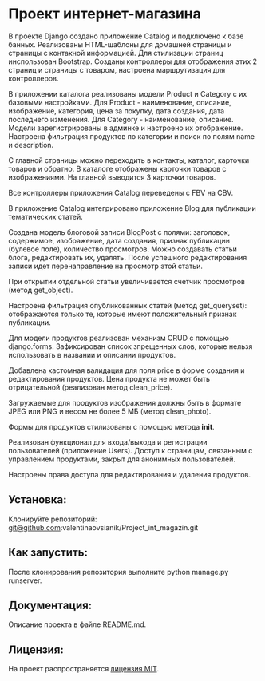 # Проект интернет-магазина

В  проекте Django создано приложение Catalog и подключено к базе банных.
Реализованы HTML-шаблоны для домашней страницы и страницы с контакной информацией. Для стилизации страниц инспользован 
Bootstrap. Созданы контроллеры для отображения этих 2 страниц и страницы с товаром, настроена маршрутизация для контроллеров.

В приложении каталога реализованы модели Product и Category с их базовыми настройками. Для Product - наименование, описание, изображение, категория, цена за покупку, дата создания, дата последнего изменения. Для Category - наименование, описание.
Модели зарегистрированы в админке и настроено их отображение.
Настроена фильтрация продуктов по категории и  поиск по полям name и description.

С главной страницы можно переходить в контакты, каталог, карточки товаров и обратно. В каталоге отображены карточки товаров с изображениями. На главной выводится 3 карточки товаров.

Все контроллеры приложения Catalog переведены с FBV на CBV.

В приложение Catalog интегрировано приложение Blog для публикации тематических статей. 

Создана модель блоговой записи BlogPost с полями: заголовок, содержимое, изображение, дата создания, признак публикации (булевое поле), количество просмотров. Можно создавать статьи блога, редактировать их, удалять. После успешного редактирования записи идет перенаправление на просмотр этой статьи.

При открытии отдельной статьи увеличивается счетчик просмотров (метод get_object).

Настроена фильтрация опубликованных статей (метод get_queryset): отображаются только те, которые имеют положительный признак публикации.

Для модели продуктов реализован механизм CRUD с помощью django.forms. Зафиксирован список зпрещенных слов, которые нельзя использовать в названии и описании продуктов.

Добавлена кастомная валидация для поля price в форме создания и редактирования продуктов. Цена продукта не может быть отрицательной (реализован метод clean_price).

Загружаемые для продуктов изображения должны быть в формате JPEG или PNG и весом не более 5 МБ (метод clean_photo).

Формы для продуктов стилизованы с помощью метода __init__.

Реализован функционал для входа/выхода и регистрации пользователей (приложение Users). Доступ к страницам, связанным с управлением продуктами, закрыт для анонимных пользователей.

Настроены права доступа для редактирования и удаления продуктов.

## Установка:
Клонируйте репозиторий:
git@github.com:valentinaovsianik/Project_int_magazin.git


## Как запустить:
После клонирования репозитория выполните python manage.py runserver.


## Документация:
Описание проекта в файле README.md.


## Лицензия:
На проект распространяется [лицензия MIT](LICENSE).